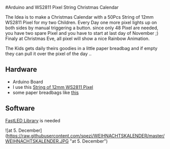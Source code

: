 #Arduino and WS2811 Pixel String Christmas Calendar

The Idea is to make a Christmas Calendar with a 50Pcs String of 12mm WS2811 Pixel for my two Children. Every Day one more pixel lights up on both sides by manual triggering a button. since only 48 Pixel are needed, you have two spare Pixel and you have to start at last day of November ;) Finaly at Christmas Eve, all pixel will show a nice Rainbow Animation.

The Kids gets daily theirs goodies in a little paper breadbag and if empty they can pull it over the pixel of the day ..  

## Hardware

* Arduino Board
* I use this [String of 12mm WS2811 Pixel](http://www.aliexpress.com/item/AAA-12mm-WS2811-led-pixel-module-IP68-waterproof-DC5V-full-color-RGB-string-christmas-LED-light/1022672558.html "bought at aliexpress")
* some paper breadbags like [this](http://www.amazon.de/Papierfaltenbeutel-Cellulose-gef%C3%A4delt-24x10x5cm-weiss/dp/B003OOJMI0/ref=sr_1_1/276-4203939-8001601?ie=UTF8&qid=1449249971&sr=8-1&keywords=brotbeutel+papier)

## Software

[FastLED Library](http://fastled.io/ "get FastLED Library") is needed


![at 5. December] (https://raw.githubusercontent.com/spezi/WEIHNACHTSKALENDER/master/WEIHNACHTSKALENDER.JPG "at 5. December")

 

